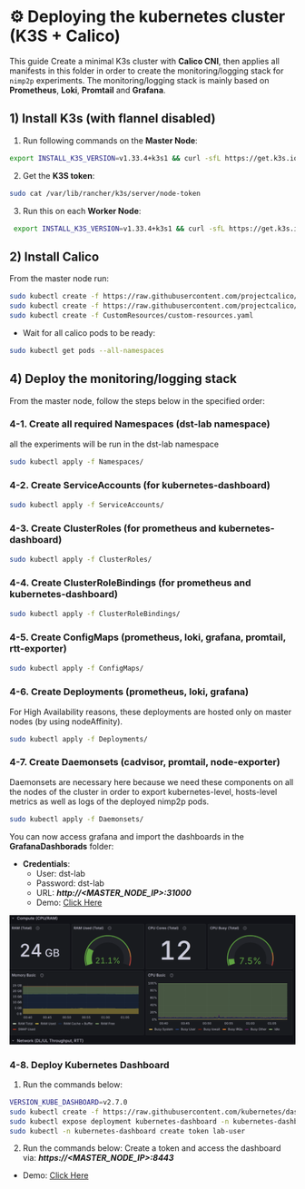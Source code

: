 # ⚙️ Deploying the kubernetes cluster (K3S + Calico)

This guide Create a minimal K3s cluster with **Calico CNI**, then applies all manifests in this folder in order to create the monitoring/logging stack for `nimp2p` experiments. The monitoring/logging stack is mainly based on **Prometheus**, **Loki**, **Promtail** and **Grafana**.

##  1)  Install K3s (with flannel disabled)
1. Run following commands on the **Master Node**: 
```bash
export INSTALL_K3S_VERSION=v1.33.4+k3s1 && curl -sfL https://get.k3s.io | INSTALL_K3S_EXEC="--flannel-backend=none --disable-network-policy --cluster-cidr=10.42.0.0/16" sh -s - --token mamoutou@2025
```
2. Get the **K3S token**:  
```bash 
sudo cat /var/lib/rancher/k3s/server/node-token
```
3. Run this on each **Worker Node**: <br />
```bash
 export INSTALL_K3S_VERSION=v1.33.4+k3s1 && curl -sfL https://get.k3s.io | K3S_URL=https://51.91.101.28:6443 K3S_TOKEN=<TOKEN> sh -
 ```

##  2) Install Calico
From the master node run:
```bash
sudo kubectl create -f https://raw.githubusercontent.com/projectcalico/calico/v3.30.3/manifests/operator-crds.yaml
sudo kubectl create -f https://raw.githubusercontent.com/projectcalico/calico/v3.30.3/manifests/tigera-operator.yaml
sudo kubectl create -f CustomResources/custom-resources.yaml 
```
  - Wait for all calico pods to be ready:
```bash 
sudo kubectl get pods --all-namespaces
```
##  4) Deploy the monitoring/logging stack
From the master node, follow the steps below in the specified order:
### 4-1. Create all required Namespaces (dst-lab namespace)
all the experiments will be run in the dst-lab namespace
```bash 
sudo kubectl apply -f Namespaces/
```
### 4-2. Create ServiceAccounts (for kubernetes-dashboard)
```bash 
sudo kubectl apply -f ServiceAccounts/
```
### 4-3. Create ClusterRoles (for prometheus and kubernetes-dashboard)
```bash 
sudo kubectl apply -f ClusterRoles/
```
### 4-4. Create ClusterRoleBindings (for prometheus and kubernetes-dashboard)
```bash 
sudo kubectl apply -f ClusterRoleBindings/
```
### 4-5. Create ConfigMaps (prometheus, loki, grafana, promtail, rtt-exporter)
```bash 
sudo kubectl apply -f ConfigMaps/
```
### 4-6. Create Deployments (prometheus, loki, grafana)
For High Availability reasons, these deployments are hosted only on master nodes (by using nodeAffinity).
```bash 
sudo kubectl apply -f Deployments/
```
### 4-7. Create Daemonsets (cadvisor, promtail, node-exporter)
Daemonsets are necessary here because we need these components on all the nodes of the cluster in order to export kubernetes-level, hosts-level metrics as well as logs of the deployed nimp2p pods.
```bash 
sudo kubectl apply -f Daemonsets/
```
You can now access grafana and import the dashboards in the **GrafanaDashborads** folder:
 - **Credentials**:
   - User: dst-lab
   - Password: dst-lab
   - URL: ***http://<MASTER_NODE_IP>:31000***
   - Demo: [Click Here](http://51.91.101.28:31000)
<img src="img/grafana-demo.png" alt="grafana page"/>

### 4-8. Deploy Kubernetes Dashboard 
1. Run the commands below:
```bash 
VERSION_KUBE_DASHBOARD=v2.7.0
sudo kubectl create -f https://raw.githubusercontent.com/kubernetes/dashboard/${VERSION_KUBE_DASHBOARD}/aio/deploy/recommended.yaml
sudo kubectl expose deployment kubernetes-dashboard -n kubernetes-dashboard --type=NodePort --name=kdash --port=8443 --target-port=8443 --external-ip=<MASTER_NODE_IP>
sudo kubectl -n kubernetes-dashboard create token lab-user
```
2. Run the commands below:
Create a token and access the dashboard via: ***https://<MASTER_NODE_IP>:8443***
  - Demo: [Click Here](https://51.91.101.28:8443)
